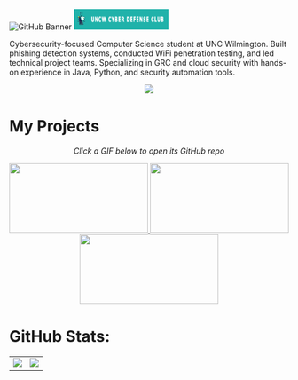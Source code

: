 <img src="banner-animation.gif" alt="GitHub Banner" />

<a href="https://github.com/Taylorwaldo/uncw-cyber-readme-badge">
  <img width="170" height="37" alt="UNCW Cyber Defense Club" src="https://raw.githubusercontent.com/Taylorwaldo/uncw-cyber-readme-badge/main/assets/UNCW-Cyber-defense-badge-(2).png" />
</a>

Cybersecurity-focused Computer Science student at UNC Wilmington. Built phishing detection systems, conducted WiFi penetration testing, and led technical project teams. Specializing in GRC and cloud security with hands-on experience in Java, Python, and security automation tools.


<!-- [![My Skills](https://skillicons.dev/icons?i=py,bash,kali,java)](https://skillicons.dev) -->

<p align="center">
  <a href="https://skillicons.dev">
    <img src="https://skillicons.dev/icons?i=py,bash,kali,java,ubuntu" />
  </a>
</p>

<!-- 
[![My Skills](https://skillicons.dev/icons?i=py,bash,postgres,react,aws,github,ai,kali,php,nodejs,ai,nextjs,express)](https://skillicons.dev)

![Alt text](<https://img.shields.io/badge/CompTIA-C8202F.svg?style=for-the-badge&logo=CompTIA&logoColor=white>)
-->

# My Projects  

<p align="center"><em>Click a GIF below to open its GitHub repo</em></p>

<p align="center">
  <a href="https://github.com/Taylorwaldo/WifiHackingProject">
    <img src="https://github.com/user-attachments/assets/0d6aaff9-92cd-4bcd-8585-66be8b1fcf7c" width="250" height="125" />
  </a>
  <a href="https://github.com/Taylorwaldo/PhishingEmailDetector">
    <img src="https://github.com/user-attachments/assets/97e8a7cd-3621-43fb-b2a8-debb6ff58a34" width="250" height="125" />
  </a>
  <a href="https://github.com/Taylorwaldo/UNCWflappybird-custom">
    <img src="https://github.com/user-attachments/assets/af4300a2-03c4-4620-ad91-519e2a184470" width="250" height="125" />
  </a>
</p>


# GitHub Stats:

<table align="center">
  <tr>
    <td><img src="https://nirzak-streak-stats.vercel.app/?user=Taylorwaldo&theme=dark&hide_border=false" /></td>
    <td><img src="https://github-readme-stats.vercel.app/api/top-langs/?username=Taylorwaldo&theme=dark&hide_border=false&include_all_commits=false&count_private=false&layout=compact" /></td>
  </tr>
</table>

<!-- Proudly created with GPRM ( https://gprm.itsvg.in ) -->
